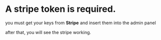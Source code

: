 # A stripe token is required.

you must get your keys from **Stripe** and insert them into the admin panel

after that, you will see the stripe working.
